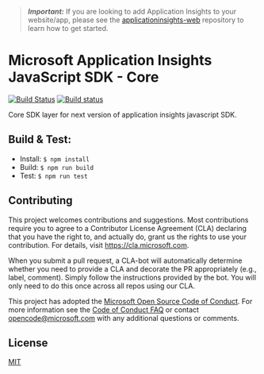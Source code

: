 > ***Important:*** If you are looking to add Application Insights to your website/app, please see the [applicationinsights-web](https://github.com/microsoft/ApplicationInsights-JS/tree/master/AISKU#application-insights-javascript-sdk-beta-sdk) repository to learn how to get started.

# Microsoft Application Insights JavaScript SDK - Core

[![Build Status](https://travis-ci.org/microsoft/applicationinsights-core-js.svg?branch=master)](https://travis-ci.org/microsoft/applicationinsights-core-js) [![Build status](https://dev.azure.com/mseng/AppInsights/_apis/build/status/AppInsights%20-%20DevTools/1DS%20JavaScript%20SDK%20-%20Core)](https://dev.azure.com/mseng/AppInsights/_build/latest?definitionId=7605)

Core SDK layer for next version of application insights javascript SDK.

## Build & Test:
- Install: `$ npm install`
- Build: `$ npm run build`
- Test: `$ npm run test`

## Contributing

This project welcomes contributions and suggestions.  Most contributions require you to agree to a
Contributor License Agreement (CLA) declaring that you have the right to, and actually do, grant us
the rights to use your contribution. For details, visit https://cla.microsoft.com.

When you submit a pull request, a CLA-bot will automatically determine whether you need to provide
a CLA and decorate the PR appropriately (e.g., label, comment). Simply follow the instructions
provided by the bot. You will only need to do this once across all repos using our CLA.

This project has adopted the [Microsoft Open Source Code of Conduct](https://opensource.microsoft.com/codeofconduct/).
For more information see the [Code of Conduct FAQ](https://opensource.microsoft.com/codeofconduct/faq/) or
contact [opencode@microsoft.com](mailto:opencode@microsoft.com) with any additional questions or comments.

## License

[MIT](LICENSE)
